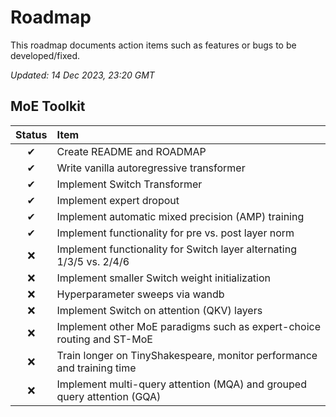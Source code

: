 # Roadmap

This roadmap documents action items such as features or bugs to be developed/fixed.

_Updated: 14 Dec 2023, 23:20 GMT_

## MoE Toolkit

| Status | Item                                                                    |
| :----: | :---------------------------------------------------------------------- |
|   ✔    | Create README and ROADMAP                                               |
|   ✔    | Write vanilla autoregressive transformer                                |
|   ✔    | Implement Switch Transformer                                            |
|   ✔    | Implement expert dropout                                                |
|   ✔    | Implement automatic mixed precision (AMP) training                      |
|   ✔    | Implement functionality for pre vs. post layer norm                     |
|   ❌   | Implement functionality for Switch layer alternating 1/3/5 vs. 2/4/6    |
|   ❌   | Implement smaller Switch weight initialization                          |
|   ❌   | Hyperparameter sweeps via wandb                                         |
|   ❌   | Implement Switch on attention (QKV) layers                              |
|   ❌   | Implement other MoE paradigms such as expert-choice routing and ST-MoE  |
|   ❌   | Train longer on TinyShakespeare, monitor performance and training time  |
|   ❌   | Implement multi-query attention (MQA) and grouped query attention (GQA) |
